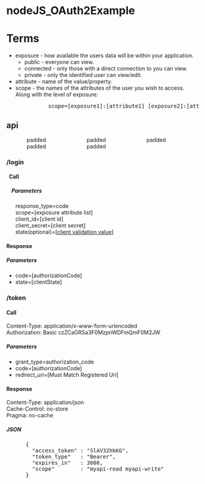 # nodeJS_OAuth2Example

# Terms
- exposure - how available the users data will be within your application.
  - public - everyone can view.
  - connected - only those with a direct connection to you can view.
  - private - only the identified user can view/edit.
- attribute - name of the value/property.
- scope - the names of the attributes of the user you wish to access. Along with the level of exposure:
<pre>             scope=[exposure1]:[attribute1] [exposure2]:[attribute2] [exposure3]:[attribute3]...</pre>

## api
<style>t { padding: 40pt };</style>
<t>padded</t><t>padded</t><t>padded</t><t>padded</t><t>padded</t>
### /login
#### &nbsp;&nbsp;Call
##### &nbsp;&nbsp;&nbsp;&nbsp;Parameters
&nbsp;&nbsp;&nbsp;&nbsp;&nbsp;&nbsp;response_type=code<br>
&nbsp;&nbsp;&nbsp;&nbsp;&nbsp;&nbsp;scope=[exposure attribute list]<br>
&nbsp;&nbsp;&nbsp;&nbsp;&nbsp;&nbsp;client_id=[client id]<br>
&nbsp;&nbsp;&nbsp;&nbsp;&nbsp;&nbsp;client_secret=[client secret]<br>
&nbsp;&nbsp;&nbsp;&nbsp;&nbsp;&nbsp;state(optional)=[[client validation value](https://tools.ietf.org/html/rfc6749#section-10.12)]<br>

#### Response
##### Parameters
- code=[authorizationCode]
- state=[clientState]

### /token
#### Call
Content-Type: application/x-www-form-urlencoded<br>
Authorization: Basic czZCaGRSa3F0MzpnWDFmQmF0M2JW

##### Parameters
- grant_type=authorization_code
- code=[authorizationCode]
- redirect_uri=[Must Match Registered Uri]

#### Response
Content-Type: application/json<br>
Cache-Control: no-store<br>
Pragma: no-cache
##### JSON
<pre>
      {
        "access_token" : "SlAV32hkKG",
        "token_type"   : "Bearer",
        "expires_in"   : 3600,
        "scope"        : "myapi-read myapi-write"
      }
</pre>
